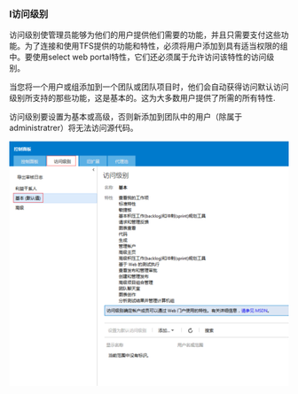### l**访问级别**

访问级别使管理员能够为他们的用户提供他们需要的功能，并且只需要支付这些功能。为了连接和使用TFS提供的功能和特性，必须将用户添加到具有适当权限的组中。要使用select web portal特性，它们还必须属于允许访问该特性的访问级别。

当您将一个用户或组添加到一个团队或团队项目时，他们会自动获得访问默认访问级别所支持的那些功能，这是基本的。这为大多数用户提供了所需的所有特性.

访问级别要设置为基本或高级，否则新添加到团队中的用户（除属于administratrer）将无法访问源代码。

![](/assets/import10.png)

